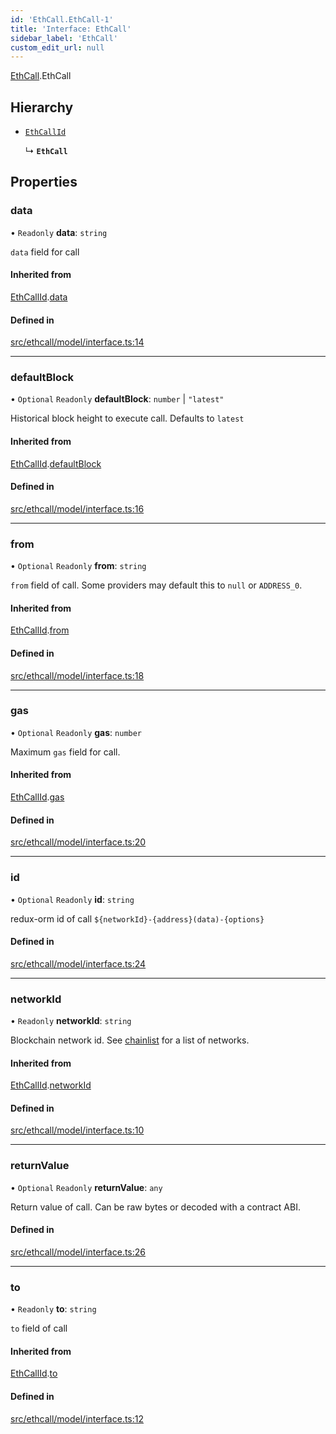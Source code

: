 ```yaml
---
id: 'EthCall.EthCall-1'
title: 'Interface: EthCall'
sidebar_label: 'EthCall'
custom_edit_url: null
---
```


[EthCall](../namespaces/EthCall.md).EthCall

## Hierarchy

-   [`EthCallId`](EthCall.EthCallId.md)

    ↳ **`EthCall`**

## Properties

### data

• `Readonly` **data**: `string`

`data` field for call

#### Inherited from

[EthCallId](EthCall.EthCallId.md).[data](EthCall.EthCallId.md#data)

#### Defined in

[src/ethcall/model/interface.ts:14](https://github.com/leovigna/web3-redux/blob/bca52d1/src/ethcall/model/interface.ts#L14)

---

### defaultBlock

• `Optional` `Readonly` **defaultBlock**: `number` \| `"latest"`

Historical block height to execute call. Defaults to `latest`

#### Inherited from

[EthCallId](EthCall.EthCallId.md).[defaultBlock](EthCall.EthCallId.md#defaultblock)

#### Defined in

[src/ethcall/model/interface.ts:16](https://github.com/leovigna/web3-redux/blob/bca52d1/src/ethcall/model/interface.ts#L16)

---

### from

• `Optional` `Readonly` **from**: `string`

`from` field of call. Some providers may default this to `null` or `ADDRESS_0`.

#### Inherited from

[EthCallId](EthCall.EthCallId.md).[from](EthCall.EthCallId.md#from)

#### Defined in

[src/ethcall/model/interface.ts:18](https://github.com/leovigna/web3-redux/blob/bca52d1/src/ethcall/model/interface.ts#L18)

---

### gas

• `Optional` `Readonly` **gas**: `number`

Maximum `gas` field for call.

#### Inherited from

[EthCallId](EthCall.EthCallId.md).[gas](EthCall.EthCallId.md#gas)

#### Defined in

[src/ethcall/model/interface.ts:20](https://github.com/leovigna/web3-redux/blob/bca52d1/src/ethcall/model/interface.ts#L20)

---

### id

• `Optional` `Readonly` **id**: `string`

redux-orm id of call `${networkId}-{address}(data)-{options}`

#### Defined in

[src/ethcall/model/interface.ts:24](https://github.com/leovigna/web3-redux/blob/bca52d1/src/ethcall/model/interface.ts#L24)

---

### networkId

• `Readonly` **networkId**: `string`

Blockchain network id.
See [chainlist](https://chainlist.org/) for a list of networks.

#### Inherited from

[EthCallId](EthCall.EthCallId.md).[networkId](EthCall.EthCallId.md#networkid)

#### Defined in

[src/ethcall/model/interface.ts:10](https://github.com/leovigna/web3-redux/blob/bca52d1/src/ethcall/model/interface.ts#L10)

---

### returnValue

• `Optional` `Readonly` **returnValue**: `any`

Return value of call. Can be raw bytes or decoded with a contract ABI.

#### Defined in

[src/ethcall/model/interface.ts:26](https://github.com/leovigna/web3-redux/blob/bca52d1/src/ethcall/model/interface.ts#L26)

---

### to

• `Readonly` **to**: `string`

`to` field of call

#### Inherited from

[EthCallId](EthCall.EthCallId.md).[to](EthCall.EthCallId.md#to)

#### Defined in

[src/ethcall/model/interface.ts:12](https://github.com/leovigna/web3-redux/blob/bca52d1/src/ethcall/model/interface.ts#L12)
